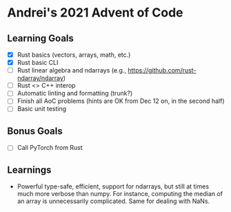 # Andrei's 2021 Advent of Code

## Learning Goals
 - [X] Rust basics (vectors, arrays, math, etc.)
 - [X] Rust basic CLI
 - [ ] Rust linear algebra and ndarrays (e.g., https://github.com/rust-ndarray/ndarray)
 - [ ] Rust <> C++ interop
 - [ ] Automatic linting and formatting (trunk?)
 - [ ] Finish all AoC problems (hints are OK from Dec 12 on, in the second half)
 - [ ] Basic unit testing

## Bonus Goals
 - [ ] Call PyTorch from Rust

## Learnings
 - Powerful type-safe, efficient, support for ndarrays, but still at times much more verbose than numpy.
 For instance, computing the median of an array is unnecessarily complicated. Same for dealing with NaNs.